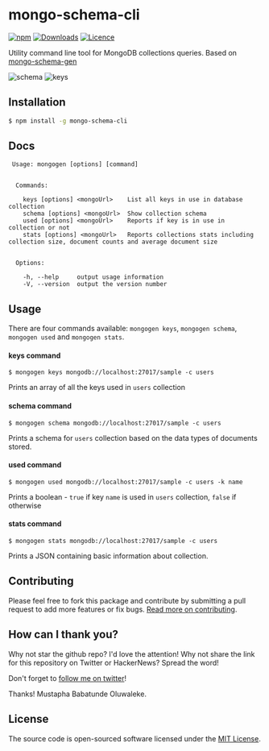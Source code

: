 # mongo-schema-cli 

[![npm](https://img.shields.io/npm/v/mongo-schema-cli.svg)](https://www.npmjs.com/package/mongo-schema-cli) [![Downloads](https://img.shields.io/npm/dt/mongo-schema-cli.svg)](https://www.npmjs.com/package/mongo-schema-cli) [![Licence](https://img.shields.io/npm/l/mongo-schema-cli.svg)](https://www.npmjs.com/package/mongo-schema-cli)

Utility command line tool for MongoDB collections queries. Based on [mongo-schema-gen](https://github.com/toystars/mongo-schema-gen)

![schema](https://cloud.githubusercontent.com/assets/16062709/18309749/c612210c-74f2-11e6-823f-bd736341b0b4.png)
![keys](https://cloud.githubusercontent.com/assets/16062709/18309748/c5eeca4a-74f2-11e6-8e10-91c226831df3.png)


## Installation

``` bash
$ npm install -g mongo-schema-cli
```


## Docs

     Usage: mongogen [options] [command]
    
    
      Commands:
    
        keys [options] <mongoUrl>    List all keys in use in database collection
        schema [options] <mongoUrl>  Show collection schema
        used [options] <mongoUrl>    Reports if key is in use in collection or not
        stats [options] <mongoUrl>   Reports collections stats including collection size, document counts and average document size
    
    
      Options:
    
        -h, --help     output usage information
        -V, --version  output the version number


## Usage
There are four commands available: `mongogen keys`, `mongogen schema`, `mongogen used` and `mongogen stats`.

#### keys command
`$ mongogen keys mongodb://localhost:27017/sample -c users`

Prints an array of all the keys used in `users` collection

#### schema command
`$ mongogen schema mongodb://localhost:27017/sample -c users`

Prints a schema for `users` collection based on the data types of documents stored.

#### used command
`$ mongogen used mongodb://localhost:27017/sample -c users -k name`

Prints a boolean - `true` if key `name` is used in `users` collection, `false` if otherwise

#### stats command
`$ mongogen stats mongodb://localhost:27017/sample -c users`

Prints a JSON containing basic information about collection.



## Contributing

Please feel free to fork this package and contribute by submitting a pull request to add more features or fix bugs.
[Read more on contributing](./CONTRIBUTING.md).


## How can I thank you?

Why not star the github repo? I'd love the attention! Why not share the link for this repository on Twitter or HackerNews? Spread the word!

Don't forget to [follow me on twitter](https://twitter.com/iAmToystars)!

Thanks!
Mustapha Babatunde Oluwaleke.



## License

The source code is open-sourced software licensed under the [MIT License](http://opensource.org/licenses/MIT).

